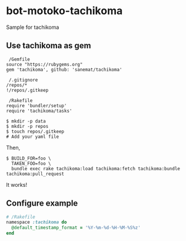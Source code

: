 bot-motoko-tachikoma
====================

Sample for tachikoma

Use tachikoma as gem
----

```
 /Gemfile
source "https://rubygems.org"
gem 'tachikoma', github: 'sanemat/tachikoma'
```

```
 /.gitignore
/repos/*
!/repos/.gitkeep
```

```
 /Rakefile
require 'bundler/setup'
require 'tachikoma/tasks'
```

```
$ mkdir -p data
$ mkdir -p repos
$ touch repos/.gitkeep
# Add your yaml file
```

Then,

```
$ BUILD_FOR=foo \
  TAKEN_FOO=foo \
  bundle exec rake tachikoma:load tachikoma:fetch tachikoma:bundle tachikoma:pull_request
```

It works!

Configure example
----


```ruby
# /Rakefile
namespace :tachikoma do
  @default_timestamp_format = '%Y-%m-%d-%H-%M-%S%z'
end
```
